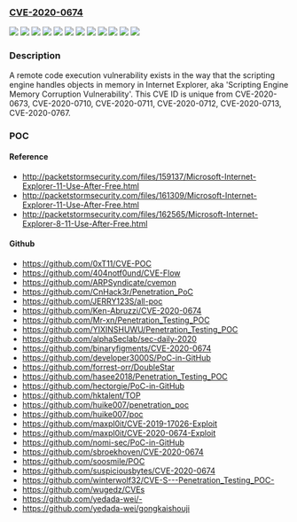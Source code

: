 ### [CVE-2020-0674](https://cve.mitre.org/cgi-bin/cvename.cgi?name=CVE-2020-0674)
![](https://img.shields.io/static/v1?label=Product&message=Internet%20Explorer%2010&color=blue)
![](https://img.shields.io/static/v1?label=Product&message=Internet%20Explorer%2011%20on%20Windows%2010%20Version%201903%20for%2032-bit%20Systems&color=blue)
![](https://img.shields.io/static/v1?label=Product&message=Internet%20Explorer%2011%20on%20Windows%2010%20Version%201903%20for%20ARM64-based%20Systems&color=blue)
![](https://img.shields.io/static/v1?label=Product&message=Internet%20Explorer%2011%20on%20Windows%2010%20Version%201903%20for%20x64-based%20Systems&color=blue)
![](https://img.shields.io/static/v1?label=Product&message=Internet%20Explorer%2011%20on%20Windows%2010%20Version%201909%20for%2032-bit%20Systems&color=blue)
![](https://img.shields.io/static/v1?label=Product&message=Internet%20Explorer%2011%20on%20Windows%2010%20Version%201909%20for%20ARM64-based%20Systems&color=blue)
![](https://img.shields.io/static/v1?label=Product&message=Internet%20Explorer%2011%20on%20Windows%2010%20Version%201909%20for%20x64-based%20Systems&color=blue)
![](https://img.shields.io/static/v1?label=Product&message=Internet%20Explorer%2011%20on%20Windows%20Server%202012&color=blue)
![](https://img.shields.io/static/v1?label=Product&message=Internet%20Explorer%2011&color=blue)
![](https://img.shields.io/static/v1?label=Product&message=Internet%20Explorer%209&color=blue)
![](https://img.shields.io/static/v1?label=Version&message=n%2Fa&color=blue)
![](https://img.shields.io/static/v1?label=Vulnerability&message=Remote%20Code%20Execution&color=brighgreen)

### Description

A remote code execution vulnerability exists in the way that the scripting engine handles objects in memory in Internet Explorer, aka 'Scripting Engine Memory Corruption Vulnerability'. This CVE ID is unique from CVE-2020-0673, CVE-2020-0710, CVE-2020-0711, CVE-2020-0712, CVE-2020-0713, CVE-2020-0767.

### POC

#### Reference
- http://packetstormsecurity.com/files/159137/Microsoft-Internet-Explorer-11-Use-After-Free.html
- http://packetstormsecurity.com/files/161309/Microsoft-Internet-Explorer-11-Use-After-Free.html
- http://packetstormsecurity.com/files/162565/Microsoft-Internet-Explorer-8-11-Use-After-Free.html

#### Github
- https://github.com/0xT11/CVE-POC
- https://github.com/404notf0und/CVE-Flow
- https://github.com/ARPSyndicate/cvemon
- https://github.com/CnHack3r/Penetration_PoC
- https://github.com/JERRY123S/all-poc
- https://github.com/Ken-Abruzzi/CVE-2020-0674
- https://github.com/Mr-xn/Penetration_Testing_POC
- https://github.com/YIXINSHUWU/Penetration_Testing_POC
- https://github.com/alphaSeclab/sec-daily-2020
- https://github.com/binaryfigments/CVE-2020-0674
- https://github.com/developer3000S/PoC-in-GitHub
- https://github.com/forrest-orr/DoubleStar
- https://github.com/hasee2018/Penetration_Testing_POC
- https://github.com/hectorgie/PoC-in-GitHub
- https://github.com/hktalent/TOP
- https://github.com/huike007/penetration_poc
- https://github.com/huike007/poc
- https://github.com/maxpl0it/CVE-2019-17026-Exploit
- https://github.com/maxpl0it/CVE-2020-0674-Exploit
- https://github.com/nomi-sec/PoC-in-GitHub
- https://github.com/sbroekhoven/CVE-2020-0674
- https://github.com/soosmile/POC
- https://github.com/suspiciousbytes/CVE-2020-0674
- https://github.com/winterwolf32/CVE-S---Penetration_Testing_POC-
- https://github.com/wugedz/CVEs
- https://github.com/yedada-wei/-
- https://github.com/yedada-wei/gongkaishouji

